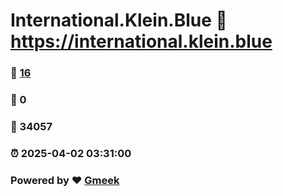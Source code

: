 # International.Klein.Blue :link: https://international.klein.blue 
### :page_facing_up: [16](https://international.klein.blue/tag.html) 
### :speech_balloon: 0 
### :hibiscus: 34057 
### :alarm_clock: 2025-04-02 03:31:00 
### Powered by :heart: [Gmeek](https://github.com/Meekdai/Gmeek)
